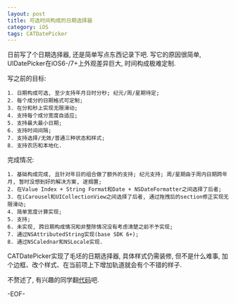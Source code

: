 ```yaml
---
layout: post
title: 可选时间构成的日期选择器
category: iOS
tags: CATDatePicker
---
```


日前写了个日期选择器, 还是简单写点东西记录下吧. 写它的原因很简单, UIDatePicker在iOS6-/7+上外观差异巨大, 时间构成极难定制.

写之前的目标:

	1. 日期构成可选, 至少支持年月日时分秒; 纪元/周/星期待定;
	2. 每个成分的日期格式可定制;
	3. 在分和秒上实现无限滑动;
	4. 支持每个成分宽度自适应;
	5. 支持最大最小日期;
	6. 支持时间间隔;
	7. 支持选择/无效/普通三种状态和样式;
	8. 支持农历和本地化.

完成情况:

	1. 基础构成完成, 且针对年日的组合做了额外的支持; 纪元支持; 周/星期由于周内日期跨年月, 暂时没想到好的解决方案, 遂搁置;
	2. 在Value Index + String Format和Date + NSDateFormatter之间选择了后者;
	3. 在iCarousel和UICollectionView之间选择了后者, 通过拖拽后的section修正实现无限滑动;
	4. 简单宽度计算实现;
	5. 支持;
	6. 未实现, 跨日期构成情况和非整除情况没有考虑清楚之前不予实现;
	7. 通过NSAttributedString实现(base SDK 6+);
	8. 通过NSCalednar和NSLocale实现.

CATDatePicker实现了毛坯的日期选择器, 具体样式仍需装修, 但不是什么难事, 加个边框、改个样式、在当前项上下增加轨道就会有个不错的样子.

不赘述了, 有兴趣的同学翻[代码](https://github.com/li-qing/CATDatePicker)吧.

-EOF-